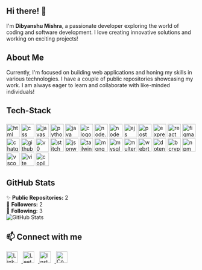 ## Hi there! 👋

I'm **Dibyanshu Mishra**, a passionate developer exploring the world of coding and software development. I love creating innovative solutions and working on exciting projects!

## About Me

Currently, I'm focused on building web applications and honing my skills in various technologies. I have a couple of public repositories showcasing my work. I am always eager to learn and collaborate with like-minded individuals!

## Tech-Stack

###

<div align="left">
  <img src="https://img.shields.io/static/v1?message=HTML&logo=html5&label=&color=E4405F&logoColor=white&labelColor=&style=for-the-badge" height="35" alt="html logo"  />
  <img src="https://img.shields.io/static/v1?message=CSS&logo=css&label=&color=0000ff&logoColor=white&labelColor=&style=for-the-badge" height="35" alt="css logo"  />
  <img src="https://img.shields.io/static/v1?message=JavaScript&logo=javascript&label=&color=cccc00&logoColor=black&labelColor=&style=for-the-badge" height="35" alt="javascript logo"  />
  <img src="https://img.shields.io/static/v1?message=Python&logo=python&label=&color=3776AB&logoColor=white&style=for-the-badge" height="35" alt="python logo" />
  <img src="https://img.shields.io/static/v1?message=Java&logo=java&label=&color=007396&logoColor=white&style=for-the-badge" height="35" alt="java logo" />
  <img src="https://img.shields.io/static/v1?message=C&logo=c&label=&color=A8B9CC&logoColor=white&style=for-the-badge" height="35" alt="c logo" />
  <img src="https://img.shields.io/static/v1?message=Node.js&logo=node.js&label=&color=339933&logoColor=white&labelColor=&style=for-the-badge" height="35" alt="node.js logo" />
  <img src="https://img.shields.io/static/v1?message=Nodemon&logo=nodemon&label=&color=76D04B&logoColor=white&labelColor=&style=for-the-badge" height="35" alt="nodemon logo" />
  <img src="https://img.shields.io/static/v1?message=EJS&logo=ejs&label=&color=8FBC8F&logoColor=white&labelColor=&style=for-the-badge" height="35" alt="ejs logo" />
  <img src="https://img.shields.io/static/v1?message=Postman&logo=postman&label=&color=FF6C37&logoColor=white&labelColor=&style=for-the-badge" height="35" alt="postman logo" />
  <img src="https://img.shields.io/static/v1?message=Express&logo=express&label=&color=000000&logoColor=white&labelColor=&style=for-the-badge" height="35" alt="express logo" />
  <img src="https://img.shields.io/static/v1?message=React&logo=react&label=&color=61DAFB&logoColor=white&labelColor=&style=for-the-badge" height="35" alt="react logo" />
  <img src="https://img.shields.io/static/v1?message=Figma&logo=figma&label=&color=F24E1E&logoColor=white&labelColor=&style=for-the-badge" height="35" alt="figma logo" />
  <img src="https://img.shields.io/static/v1?message=ChatGPT&logo=openai&label=&color=412991&logoColor=white&labelColor=&style=for-the-badge" height="35" alt="chatgpt logo" />
  <img src="https://img.shields.io/static/v1?message=GitHub&logo=github&label=&color=181717&logoColor=white&labelColor=&style=for-the-badge" height="35" alt="github logo" />
  <img src="https://img.shields.io/static/v1?message=V0&logo=vercel&label=&color=000000&logoColor=white&labelColor=&style=for-the-badge" height="35" alt="v0 logo" />
  <img src="https://img.shields.io/static/v1?message=Stitch&logo=google&label=&color=ff69b4&logoColor=white&labelColor=&style=for-the-badge" height="35" alt="stitch logo" />
  <img src="https://img.shields.io/static/v1?message=jsonwebtoken&logo=openapiinitiative&label=&color=707070&logoColor=white&labelColor=&style=for-the-badge" height="35" alt="jsonwebtoken logo" />
  <img src="https://img.shields.io/static/v1?message=TailwindCSS&logo=tailwindcss&label=&color=06B6D4&logoColor=white&labelColor=&style=for-the-badge" height="35" alt="tailwindcss logo" />
  <img src="https://img.shields.io/static/v1?message=MongoDB&logo=mongodb&label=&color=47A248&logoColor=white&labelColor=&style=for-the-badge" height="35" alt="mongodb logo" />
  <img src="https://img.shields.io/static/v1?message=MySQL&logo=mysql&label=&color=4479A1&logoColor=white&labelColor=&style=for-the-badge" height="35" alt="mysql logo" />
  <img src="https://img.shields.io/static/v1?message=Multer&logo=node.js&label=&color=339933&logoColor=white&labelColor=&style=for-the-badge" height="35" alt="multer logo (node fallback)" />
  <img src="https://img.shields.io/static/v1?message=WebRTC&logo=webrtc&label=&color=333333&logoColor=white&labelColor=&style=for-the-badge" height="35" alt="webrtc logo" />
  <img src="https://img.shields.io/static/v1?message=dotenv&logo=dotenv&label=&color=4B8BBE&logoColor=white&style=for-the-badge" height="35" alt="dotenv logo" />
  <img src="https://img.shields.io/static/v1?message=bcrypt&logo=keycdn&label=&color=6200ee&logoColor=white&style=for-the-badge" height="35" alt="bcrypt logo" />
  <img src="https://img.shields.io/static/v1?message=npm&logo=npm&label=&color=CB3837&logoColor=white&style=for-the-badge" height="35" alt="npm logo" />
  <img src="https://img.shields.io/static/v1?message=VSCode&logo=codium&label=&color=007ACC&logoColor=white&style=for-the-badge" height="35" alt="vscode logo" />
  <img src="https://img.shields.io/static/v1?message=Vite&logo=vite&label=&color=646CFF&logoColor=white&style=for-the-badge" height="35" alt="vite logo" />
  <img src="https://img.shields.io/static/v1?message=Copilot&logo=github&label=&color=4B8BBE&logoColor=white&style=for-the-badge" height="35" alt="copilot logo" />

</div>

###

## GitHub Stats

✨ **Public Repositories:** 2  
👥 **Followers:** 2  
👤 **Following:** 3  
![GitHub Stats](https://github-readme-stats.vercel.app/api?username=dibyanshumishra&show_icons=true&hide_title=true)

## 📫 Connect with me

<!-- LinkedIn -->
<a href="https://www.linkedin.com/in/dibyanshu-mishra-562b61312/" target="_blank">
  <img src="https://cdn.jsdelivr.net/gh/devicons/devicon/icons/linkedin/linkedin-original.svg" height="30" alt="LinkedIn logo" style="margin-right:10px;" />
</a>

<!-- LeetCode -->
<a href="https://leetcode.com/u/Dibyanshu_Mishra/" target="_blank">
  <img src="https://upload.wikimedia.org/wikipedia/commons/1/19/LeetCode_logo_black.png" height="30" alt="LeetCode logo" style="margin-right:10px;" />
</a>

<!-- Instagram -->
<a href="https://www.instagram.com/your-username" target="_blank">
  <img src="https://upload.wikimedia.org/wikipedia/commons/e/e7/Instagram_logo_2016.svg" height="30" alt="Instagram logo" style="margin-right:10px;" />
</a>


<!-- CodeChef -->
<a href="https://www.codechef.com/users/family_rose_18" target="_blank">
  <img src="https://upload.wikimedia.org/wikipedia/commons/thumb/4/4f/Codechef_logo.svg/512px-Codechef_logo.svg.png" height="30" alt="CodeChef logo" style="margin-right:10px;" />
</a>

